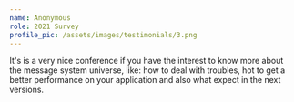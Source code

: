 ```yaml
---
name: Anonymous
role: 2021 Survey
profile_pic: /assets/images/testimonials/3.png
---
```


It's is a very nice conference if you have the interest to know more about the message system universe, like: how to deal with troubles, hot to get a better performance on your application and also what expect in the next versions.
